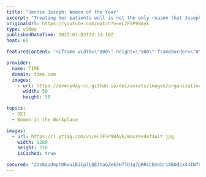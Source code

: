 ```yaml
---
title: "Jennie Joseph: Women of the Year"
excerpt: "Treating her patients well is not the only reason that Joseph has become one of the pre-eminent advocates of—and a national role model for—midwifery in the U.S. Her philosophy, which she calls the “JJ Way,” is much more ambitious. It’s about leveraging the power of midwifery to support a pregnant person"
originalUrl: https://youtube.com/watch?v=eL7F5P98Ayk
type: video
publishedDateTime: 2022-03-03T22:33:18Z
heat: 65

featuredContent: "<iframe width=\"800\" height=\"500\" frameborder=\"0\" src=\"https://www.youtube.com/embed/eL7F5P98Ayk\" allow=\"accelerometer; autoplay; encrypted-media; gyroscope; picture-in-picture\" allowfullscreen></iframe>"

provider:
  name: TIME
  domain: time.com
  images:
    - url: https://everyday-cc.github.io/dei/assets/images/organizations/time.com-50x50.jpg
      width: 50
      height: 50

topics:
  - DEI
  - Women in the Workplace

images:
  - url: https://i.ytimg.com/vi/eL7F5P98Ayk/maxresdefault.jpg
    width: 1280
    height: 720
    isCached: true

secured: "2Os6qzdmptDRwuiBiCp7LQE3naGZek5H77D1q7pRRcCEm4briABOdzx44INf0B6j9pu7U9hsPJ8obF8qBBWHdDFEr2UoBjC6kv2WWKFUdAK9krxSr3PvJlTh93HVkoUI9Y1F8WNy9/gTE+vI5j/CSkEipXylNc7AOzxXfERy3OidmrFCSTGLG/xQgAiM7LNInDUlm5qFgxypZ36OVq5nSn9y37Or+0uRX8W6C0ZbBY6nBkCcwY4QV607JcBV1R67gwPYGsvirSuvsNzwvPksuNBsSBjUJL8OyMgWazO3aOmdg4KLgTXFhktAn3tkuewyUdpx9wxV8aXXKvU9BD8SiNkpqRiTTLwqBZLJ+oQfOb1q0tbg1ejp5eIR0EZKnXVckRkIdH+RcHsQJLFBsxWdsQ==;fIfd4O7NqKzr+uHJoIWpqA=="
---
```


